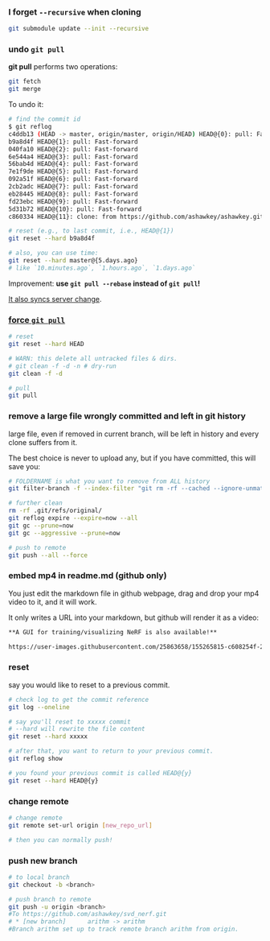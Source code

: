 ### I forget `--recursive` when cloning

```bash
git submodule update --init --recursive
```



### undo `git pull`

**git pull** performs two operations:

```bash
git fetch
git merge
```

To undo it:

```bash
# find the commit id
$ git reflog
c4ddb13 (HEAD -> master, origin/master, origin/HEAD) HEAD@{0}: pull: Fast-forward
b9a8d4f HEAD@{1}: pull: Fast-forward
040fa10 HEAD@{2}: pull: Fast-forward
6e544a4 HEAD@{3}: pull: Fast-forward
56bab4d HEAD@{4}: pull: Fast-forward
7e1f9de HEAD@{5}: pull: Fast-forward
092a51f HEAD@{6}: pull: Fast-forward
2cb2adc HEAD@{7}: pull: Fast-forward
eb28445 HEAD@{8}: pull: Fast-forward
fd23ebc HEAD@{9}: pull: Fast-forward
5d31b72 HEAD@{10}: pull: Fast-forward
c860334 HEAD@{11}: clone: from https://github.com/ashawkey/ashawkey.github.io.git

# reset (e.g., to last commit, i.e., HEAD@{1})
git reset --hard b9a8d4f 

# also, you can use time:
git reset --hard master@{5.days.ago}
# like `10.minutes.ago`, `1.hours.ago`, `1.days.ago`
```

Improvement: **use `git pull --rebase` instead of `git pull`!**

[It also syncs server change](https://gitolite.com/git-pull--rebase).



### [force `git pull`](https://stackoverflow.com/questions/1125968/git-how-do-i-force-git-pull-to-overwrite-local-files)

```bash
# reset
git reset --hard HEAD

# WARN: this delete all untracked files & dirs.
# git clean -f -d -n # dry-run
git clean -f -d

# pull
git pull
```



### remove a large file wrongly committed and left in git history

large file, even if removed in current branch, will be left in history and every clone suffers from it.

The best choice is never to upload any, but if you have committed, this will save you:

```bash
# FOLDERNAME is what you want to remove from ALL history
git filter-branch -f --index-filter "git rm -rf --cached --ignore-unmatch FOLDERNAME" -- --all

# further clean
rm -rf .git/refs/original/
git reflog expire --expire=now --all
git gc --prune=now
git gc --aggressive --prune=now

# push to remote
git push --all --force
```



### embed mp4 in readme.md (github only)

You just edit the markdown file in github webpage, drag and drop your mp4 video to it, and it will work.

It only writes a URL into your markdown, but github will render it as a video:

```markdown
**A GUI for training/visualizing NeRF is also available!**

https://user-images.githubusercontent.com/25863658/155265815-c608254f-2f00-4664-a39d-e00eae51ca59.mp4
```



### reset

say you would like to reset to a previous commit.

```bash
# check log to get the commit reference
git log --oneline

# say you'll reset to xxxxx commit
# --hard will rewrite the file content
git reset --hard xxxxx

# after that, you want to return to your previous commit.
git reflog show

# you found your previous commit is called HEAD@{y}
git reset --hard HEAD@{y}

```



### change remote

```bash
# change remote
git remote set-url origin [new_repo_url]

# then you can normally push!
```



### push new branch

```bash
# to local branch
git checkout -b <branch>

# push branch to remote
git push -u origin <branch>
#To https://github.com/ashawkey/svd_nerf.git
# * [new branch]      arithm -> arithm
#Branch arithm set up to track remote branch arithm from origin.

```

